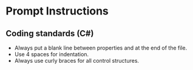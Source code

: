 # Prompt Instructions

## Coding standards (C#)
- Always put a blank line between properties and at the end of the file.
- Use 4 spaces for indentation.
- Always use curly braces for all control structures.
